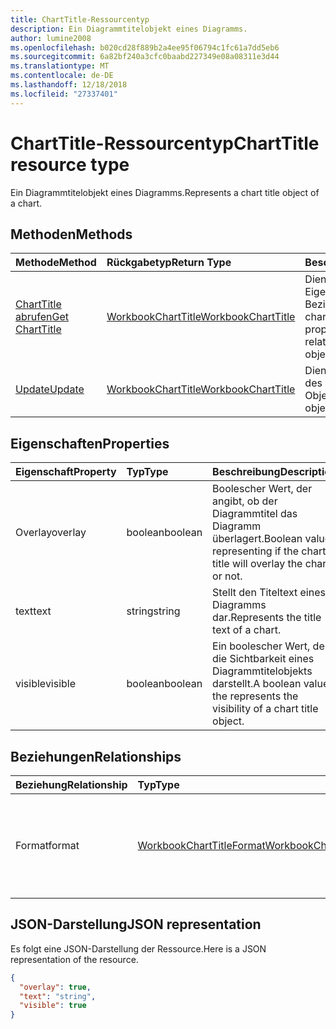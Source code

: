 ```yaml
---
title: ChartTitle-Ressourcentyp
description: Ein Diagrammtitelobjekt eines Diagramms.
author: lumine2008
ms.openlocfilehash: b020cd28f889b2a4ee95f06794c1fc61a7dd5eb6
ms.sourcegitcommit: 6a82bf240a3cfc0baabd227349e08a08311e3d44
ms.translationtype: MT
ms.contentlocale: de-DE
ms.lasthandoff: 12/18/2018
ms.locfileid: "27337401"
---
```

# <a name="charttitle-resource-type"></a><span data-ttu-id="e39dc-103">ChartTitle-Ressourcentyp</span><span class="sxs-lookup"><span data-stu-id="e39dc-103">ChartTitle resource type</span></span>

<span data-ttu-id="e39dc-104">Ein Diagrammtitelobjekt eines Diagramms.</span><span class="sxs-lookup"><span data-stu-id="e39dc-104">Represents a chart title object of a chart.</span></span>


## <a name="methods"></a><span data-ttu-id="e39dc-105">Methoden</span><span class="sxs-lookup"><span data-stu-id="e39dc-105">Methods</span></span>

| <span data-ttu-id="e39dc-106">Methode</span><span class="sxs-lookup"><span data-stu-id="e39dc-106">Method</span></span>           | <span data-ttu-id="e39dc-107">Rückgabetyp</span><span class="sxs-lookup"><span data-stu-id="e39dc-107">Return Type</span></span>    |<span data-ttu-id="e39dc-108">Beschreibung</span><span class="sxs-lookup"><span data-stu-id="e39dc-108">Description</span></span>|
|:---------------|:--------|:----------|
|[<span data-ttu-id="e39dc-109">ChartTitle abrufen</span><span class="sxs-lookup"><span data-stu-id="e39dc-109">Get ChartTitle</span></span>](../api/charttitle-get.md) | [<span data-ttu-id="e39dc-110">WorkbookChartTitle</span><span class="sxs-lookup"><span data-stu-id="e39dc-110">WorkbookChartTitle</span></span>](charttitle.md) |<span data-ttu-id="e39dc-111">Dient zum Lesen der Eigenschaften und der Beziehungen des chartTitle-Objekts.</span><span class="sxs-lookup"><span data-stu-id="e39dc-111">Read properties and relationships of chartTitle object.</span></span>|
|[<span data-ttu-id="e39dc-112">Update</span><span class="sxs-lookup"><span data-stu-id="e39dc-112">Update</span></span>](../api/charttitle-update.md) | [<span data-ttu-id="e39dc-113">WorkbookChartTitle</span><span class="sxs-lookup"><span data-stu-id="e39dc-113">WorkbookChartTitle</span></span>](charttitle.md)    |<span data-ttu-id="e39dc-114">Dient zum Aktualisieren des ChartTitle-Objekts.</span><span class="sxs-lookup"><span data-stu-id="e39dc-114">Update ChartTitle object.</span></span> |

## <a name="properties"></a><span data-ttu-id="e39dc-115">Eigenschaften</span><span class="sxs-lookup"><span data-stu-id="e39dc-115">Properties</span></span>
| <span data-ttu-id="e39dc-116">Eigenschaft</span><span class="sxs-lookup"><span data-stu-id="e39dc-116">Property</span></span>     | <span data-ttu-id="e39dc-117">Typ</span><span class="sxs-lookup"><span data-stu-id="e39dc-117">Type</span></span>   |<span data-ttu-id="e39dc-118">Beschreibung</span><span class="sxs-lookup"><span data-stu-id="e39dc-118">Description</span></span>|
|:---------------|:--------|:----------|
|<span data-ttu-id="e39dc-119">Overlay</span><span class="sxs-lookup"><span data-stu-id="e39dc-119">overlay</span></span>|<span data-ttu-id="e39dc-120">boolean</span><span class="sxs-lookup"><span data-stu-id="e39dc-120">boolean</span></span>|<span data-ttu-id="e39dc-121">Boolescher Wert, der angibt, ob der Diagrammtitel das Diagramm überlagert.</span><span class="sxs-lookup"><span data-stu-id="e39dc-121">Boolean value representing if the chart title will overlay the chart or not.</span></span>|
|<span data-ttu-id="e39dc-122">text</span><span class="sxs-lookup"><span data-stu-id="e39dc-122">text</span></span>|<span data-ttu-id="e39dc-123">string</span><span class="sxs-lookup"><span data-stu-id="e39dc-123">string</span></span>|<span data-ttu-id="e39dc-124">Stellt den Titeltext eines Diagramms dar.</span><span class="sxs-lookup"><span data-stu-id="e39dc-124">Represents the title text of a chart.</span></span>|
|<span data-ttu-id="e39dc-125">visible</span><span class="sxs-lookup"><span data-stu-id="e39dc-125">visible</span></span>|<span data-ttu-id="e39dc-126">boolean</span><span class="sxs-lookup"><span data-stu-id="e39dc-126">boolean</span></span>|<span data-ttu-id="e39dc-127">Ein boolescher Wert, der die Sichtbarkeit eines Diagrammtitelobjekts darstellt.</span><span class="sxs-lookup"><span data-stu-id="e39dc-127">A boolean value the represents the visibility of a chart title object.</span></span>|

## <a name="relationships"></a><span data-ttu-id="e39dc-128">Beziehungen</span><span class="sxs-lookup"><span data-stu-id="e39dc-128">Relationships</span></span>
| <span data-ttu-id="e39dc-129">Beziehung</span><span class="sxs-lookup"><span data-stu-id="e39dc-129">Relationship</span></span> | <span data-ttu-id="e39dc-130">Typ</span><span class="sxs-lookup"><span data-stu-id="e39dc-130">Type</span></span>   |<span data-ttu-id="e39dc-131">Beschreibung</span><span class="sxs-lookup"><span data-stu-id="e39dc-131">Description</span></span>|
|:---------------|:--------|:----------|
|<span data-ttu-id="e39dc-132">Format</span><span class="sxs-lookup"><span data-stu-id="e39dc-132">format</span></span>|[<span data-ttu-id="e39dc-133">WorkbookChartTitleFormat</span><span class="sxs-lookup"><span data-stu-id="e39dc-133">WorkbookChartTitleFormat</span></span>](charttitleformat.md)|<span data-ttu-id="e39dc-p101">Stellt die Formatierung für einen Diagrammtitel dar, einschließlich Füllung und Schriftartformatierung. Schreibgeschützt.</span><span class="sxs-lookup"><span data-stu-id="e39dc-p101">Represents the formatting of a chart title, which includes fill and font formatting. Read-only.</span></span>|

## <a name="json-representation"></a><span data-ttu-id="e39dc-136">JSON-Darstellung</span><span class="sxs-lookup"><span data-stu-id="e39dc-136">JSON representation</span></span>

<span data-ttu-id="e39dc-137">Es folgt eine JSON-Darstellung der Ressource.</span><span class="sxs-lookup"><span data-stu-id="e39dc-137">Here is a JSON representation of the resource.</span></span>

<!-- {
  "blockType": "resource",
  "baseType": "microsoft.graph.entity",
  "optionalProperties": [

  ],
  "@odata.type": "microsoft.graph.workbookChartTitle"
}-->

```json
{
  "overlay": true,
  "text": "string",
  "visible": true
}

```

<!-- uuid: 8fcb5dbc-d5aa-4681-8e31-b001d5168d79
2015-10-25 14:57:30 UTC -->
<!-- {
  "type": "#page.annotation",
  "description": "ChartTitle resource",
  "keywords": "",
  "section": "documentation",
  "tocPath": ""
}-->
